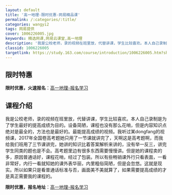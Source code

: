 ```yaml
---
layout: default
title: '高一地理-限时优惠-网易精品课'
permalink: /:categories/:title/
categories: wangyi2
tags: 网易提供
cover: 1006226005.jpg
keywords: 精选网课,网易云课堂,高一地理
description: '我是公校老师，录的视频在班里放，代替讲课，学生比较喜欢。本人自己录制是为了学生最好的提高成绩为目的。设备简陋，课程也没有'
classid: 1006226005
targetlink: https://study.163.com/course/introduction/1006226005.htm?share=1&shareId=1025206652&utm_campaign=share&utm_medium=iphoneShare&utm_source=&utm_u=1025206652
---
```


## 限时特惠

**限时优惠，火速报名**：[高一地理-报名学习](https://study.163.com/course/introduction/1006226005.htm?share=1&shareId=1025206652&utm_campaign=share&utm_medium=iphoneShare&utm_source=&utm_u=1025206652)

## 课程介绍

我是公校老师，录的视频在班里放，代替讲课，学生比较喜欢。本人自己录制是为了学生最好的提高成绩为目的。设备简陋，课程也没有那么花哨，但是内容知识点绝对是最全的，方法也是最好的。最能提高成绩的视频。我听过某dongfang的视频课，2017年全国卷高考题她只用了一节课就讲完了，天啊这是高考题啊，而我给我们班用了三节课讲完，她讲的知识比着答案解析来讲的，没有举一反三，讲完学生同类的题也是不会。高考题里边有很多东西需要慢慢讲。但是她的课程卖的多，原因普通话好，课程花哨，经过了包装。所以有些畅销课外行只看表面，一看非常好，内行一看就知她的课外表华丽，内里粗俗简陋，但是会忽悠。这就是现实。所以如果只是看普通话标准与否，画面美不美就算了，如果需要提高成绩的才是真正需要我的课程的。

**限时优惠，报名地址**：[高一地理-报名学习](https://study.163.com/course/introduction/1006226005.htm?share=1&shareId=1025206652&utm_campaign=share&utm_medium=iphoneShare&utm_source=&utm_u=1025206652)

